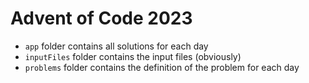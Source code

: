 # Advent of Code 2023

- `app` folder contains all solutions for each day
- `inputFiles` folder contains the input files (obviously)
- `problems` folder contains the definition of the problem for each day
